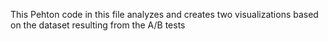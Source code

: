 This Pehton code in this file analyzes and creates two visualizations based on the dataset resulting from the A/B tests
